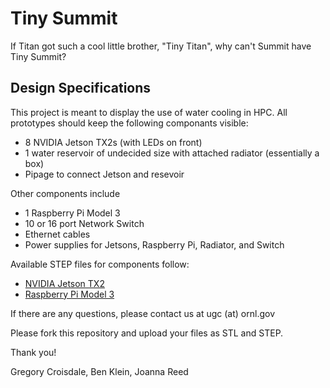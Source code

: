 # Tiny Summit

If Titan got such a cool little brother, "Tiny Titan",
 why can't Summit have Tiny Summit?

## Design Specifications

This project is meant to display the use of water cooling in HPC. All prototypes should keep the following componants visible:
 * 8 NVIDIA Jetson TX2s (with LEDs on front)
 * 1 water reservoir of undecided size with attached radiator (essentially a box)
 * Pipage to connect Jetson and resevoir

Other components include
 * 1 Raspberry Pi Model 3
 * 10 or 16 port Network Switch
 * Ethernet cables
 * Power supplies for Jetsons, Raspberry Pi, Radiator, and Switch

Available STEP files for components follow:
 * [NVIDIA Jetson TX2]()
 * [Raspberry Pi Model 3]()

If there are any questions, please contact us at ugc (at) ornl.gov

Please fork this repository and upload your files as STL and STEP.

Thank you!

Gregory Croisdale, Ben Klein, Joanna Reed
